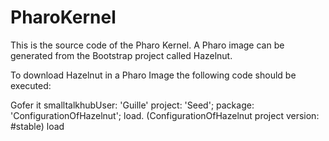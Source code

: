 PharoKernel
===========

This is the source code of the Pharo Kernel. A Pharo image can be generated from the Bootstrap project called Hazelnut.

To download Hazelnut in a Pharo Image the following code should be executed:

Gofer it
	smalltalkhubUser: 'Guille' project: 'Seed';
	package: 'ConfigurationOfHazelnut';
	load.
(ConfigurationOfHazelnut project version: #stable) load
